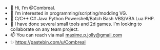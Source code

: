 - 👋 Hi, I’m @Combreal.
- 👀 I’m interested in programming/scripting/modding VG.
- 🌱 C/C++ C# Java Python Powershell/Batch Bash VBS/VBA Lua PHP.
- 💞️ I have done several small tools and 2d games. I’m looking to collaborate on any team project.
- 📫 You can reach via mail maxime.p.jolly@gmail.com
- ✨ https://pastebin.com/u/Combreal
